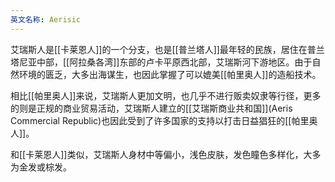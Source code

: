 ```yaml
---
英文名称: Aerisic
---
```

艾瑞斯人是[[卡莱恩人]]的一个分支，也是[[普兰塔人]]最年轻的民族，居住在普兰塔尼亚中部，[[阿拉桑各湾]]东部的卢卡平原西北部，艾瑞斯河下游地区。由于自然环境的匮乏，大多出海谋生，也因此掌握了可以媲美[[帕里奥人]]的造船技术。

相比[[帕里奥人]]来说，艾瑞斯人更加文明，也几乎不进行贩卖奴隶等行径，更多的则是正规的商业贸易活动，艾瑞斯人建立的[[艾瑞斯商业共和国]](Aeris Commercial Republic)也因此受到了许多国家的支持以打击日益猖狂的[[帕里奥人]]。 

和[[卡莱恩人]]类似，艾瑞斯人身材中等偏小，浅色皮肤，发色瞳色多样化，大多为金发或棕发。